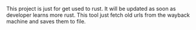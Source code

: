 This project is just for get used to rust. It will be updated as soon as developer learns more rust.
This tool just fetch old urls from the wayback machine and saves them to file.